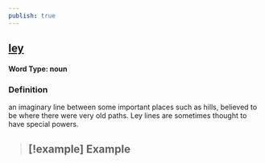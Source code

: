 ```yaml
---
publish: true
---
```

## [ley](https://dictionary.cambridge.org/dictionary/english/ley)

#### Word Type: noun
### Definition
an imaginary line between some important places such as hills, believed to be where there were very old paths. Ley lines are sometimes thought to have special powers.

>[!example] Example
> - 
